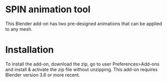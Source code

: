 # SPIN animation tool

This Blender add-on has two pre-designed animations that can be
applied to any mesh.


# Installation
To install the add-on, download the zip, go to user Preferences>Add-ons and install & activate the zip file without unzipping. This add-on requires Blender version 3.6 or more recent.